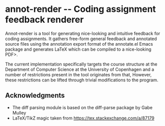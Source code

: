 # annot-render -- Coding assignment feedback renderer

Annot-render is a tool for generating nice-looking and intuitive feedback for
coding assignments. It gathers free-form general feedback and annotated source
files using the annotation export format of the annotate.el Emacs package and
generates LaTeX which can be compiled to a nice-looking PDF>.

The current implementation specifically targets the course structure at the
Department of Computer Science at the University of Copenhagen and a number of
restrictions present in the tool originates from that, However, these
restrictions can be lifted through trivial modifications to the program.

## Acknowledgments
 * The diff parsing module is based on the diff-parse package by Gabe Mulley
 * LaTeX/TikZ magic taken from https://tex.stackexchange.com/a/87179
